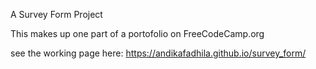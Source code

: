 A Survey Form Project

This makes up one part of a portofolio on FreeCodeCamp.org

see the working page here: https://andikafadhila.github.io/survey_form/
